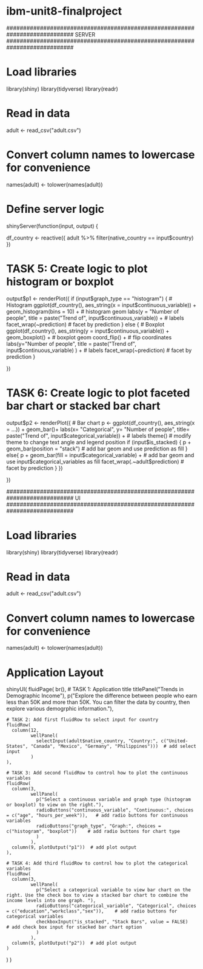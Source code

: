 # ibm-unit8-finalproject


############################################################################  SERVER ############################################################################  


# Load libraries
library(shiny)
library(tidyverse)
library(readr)

# Read in data
adult <- read_csv("adult.csv")
# Convert column names to lowercase for convenience 
names(adult) <- tolower(names(adult))

# Define server logic
shinyServer(function(input, output) {
  
  df_country <- reactive({
    adult %>% filter(native_country == input$country)
  })
  
  # TASK 5: Create logic to plot histogram or boxplot
  output$p1 <- renderPlot({
    if (input$graph_type == "histogram") {
      # Histogram
      ggplot(df_country(), aes_string(x =  input$continuous_variable)) +
        geom_histogram(bins = 10) +  # histogram geom
        labs(y = "Number of people", title = paste("Trend of",  input$continuous_variable)) +  # labels
        facet_wrap(~prediction)    # facet by prediction
    }
    else {
      # Boxplot
      ggplot(df_country(), aes_string(y =  input$continuous_variable)) +
        geom_boxplot() +  # boxplot geom
        coord_flip() +  # flip coordinates
        labs(y="Number of people", title = paste("Trend of",  input$continuous_variable) ) +  # labels
        facet_wrap(~prediction)  # facet by prediction
    }
  
  })
  
  # TASK 6: Create logic to plot faceted bar chart or stacked bar chart
  output$p2 <- renderPlot({
    # Bar chart
    p <- ggplot(df_country(), aes_string(x = ...)) +
      geom_bar()+
      labs(x= "Categorical",
           y= "Number of people",
           title= paste("Trend of", input$categorical_variable)) +  # labels
      theme()  # modify theme to change text angle and legend position
    if (input$is_stacked) {
      p + geom_bar(position = "stack")  # add bar geom and use prediction as fill
    }
    else{
      p + 
        geom_bar(fill = input$categorical_variable) + # add bar geom and use input$categorical_variables as fill 
        facet_wrap(.~adult$prediction)   # facet by prediction
    }
  })
  
})


############################################################################  UI ############################################################################ 

# Load libraries
library(shiny)
library(tidyverse)
library(readr)

# Read in data
adult <- read_csv("adult.csv")
# Convert column names to lowercase for convenience 
names(adult) <- tolower(names(adult))

# Application Layout
shinyUI(
  fluidPage(
    br(),
    # TASK 1: Application title
    titlePanel("Trends in Demographic Income"),
    p("Explore the difference between people who earn less than 50K and more than 50K. You can filter the data by country, then explore various demogrphic information."),
    
    # TASK 2: Add first fluidRow to select input for country
    fluidRow(
      column(12, 
             wellPanel(
               selectInput(adult$native_country, "Country:", c("United-States", "Canada", "Mexico", "Germany", "Philippines")))  # add select input 
             )
    ),
    
    # TASK 3: Add second fluidRow to control how to plot the continuous variables
    fluidRow(
      column(3, 
             wellPanel(
               p("Select a continuous variable and graph type (histogram or boxplot) to view on the right."),
               radioButtons("continuous_variable", "Continuous:", choices = c("age", "hours_per_week")),   # add radio buttons for continuous variables
               radioButtons("graph_type", "Graph:", choices = c("histogram", "boxplot"))    # add radio buttons for chart type
               )
             ),
      column(9, plotOutput("p1"))  # add plot output
    ),
    
    # TASK 4: Add third fluidRow to control how to plot the categorical variables
    fluidRow(
      column(3, 
             wellPanel(
               p("Select a categorical variable to view bar chart on the right. Use the check box to view a stacked bar chart to combine the income levels into one graph. "),
               radioButtons("categorical_variable", "Categorical", choices = c("education","workclass","sex")),    # add radio buttons for categorical variables
               checkboxInput("is_stacked", "Stack Bars", value = FALSE)    # add check box input for stacked bar chart option
               )
             ),
      column(9, plotOutput("p2"))  # add plot output
    )
  )
)

